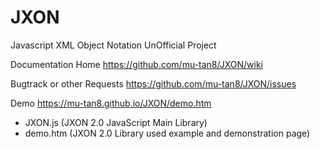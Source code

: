 # JXON
Javascript XML Object Notation UnOfficial Project

Documentation Home https://github.com/mu-tan8/JXON/wiki

Bugtrack or other Requests https://github.com/mu-tan8/JXON/issues

Demo https://mu-tan8.github.io/JXON/demo.htm

* JXON.js (JXON 2.0 JavaScript Main Library)
* demo.htm (JXON 2.0 Library used example and demonstration page)
